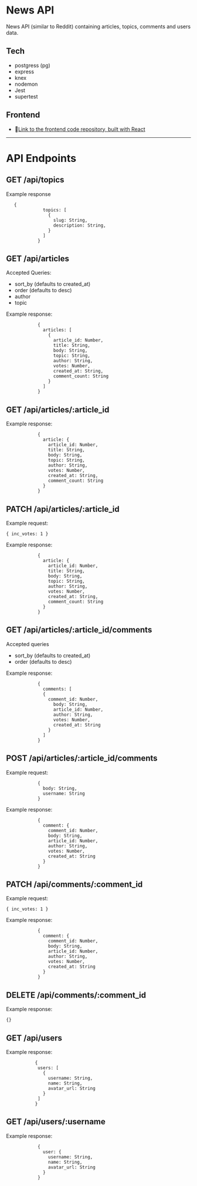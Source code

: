 # News API

News API (similar to Reddit) containing articles, topics, comments and users data.

## Tech
- postgress (pg)
- express
- knex
- nodemon
- Jest
- supertest

## Frontend
- 🎨[Link to the frontend code repository, built with React](https://github.com/tiaeastwood/seddit)

---

# API Endpoints

## GET /api/topics
Example response 
```
   {
              topics: [
                {
                  slug: String,
                  description: String,
                }
              ]
            }
```

## GET /api/articles
Accepted Queries:
- sort_by (defaults to created_at)
- order (defaults to desc)
- author
- topic

Example response:
```
            {
              articles: [
                {
                  article_id: Number,
                  title: String,
                  body: String,
                  topic: String,
                  author: String,
                  votes: Number,
                  created_at: String,
                  comment_count: String
                }
              ]
            }
```

## GET /api/articles/:article_id
Example response:
```
            {
              article: {
                article_id: Number,
                title: String,
                body: String,
                topic: String,
                author: String,
                votes: Number,
                created_at: String,
                comment_count: String
              }
            }
```

## PATCH /api/articles/:article_id
Example request: 
```
{ inc_votes: 1 }
```
Example response:
```
            {
              article: {
                article_id: Number,
                title: String,
                body: String,
                topic: String,
                author: String,
                votes: Number,
                created_at: String,
                comment_count: String
              }
            }
```
## GET /api/articles/:article_id/comments
Accepted queries
- sort_by (defaults to created_at)
- order (defaults to desc)

Example response:
```
            {
              comments: [
              {
                comment_id: Number,
                  body: String,
                  article_id: Number,
                  author: String,
                  votes: Number,
                  created_at: String
                }
              ]
            }
```

## POST /api/articles/:article_id/comments
Example request:
```
            {
              body: String,
              username: String
            }
```
Example response:
```
            {
              comment: {
                comment_id: Number,
                body: String,
                article_id: Number,
                author: String,
                votes: Number,
                created_at: String
              }
            }
```

## PATCH /api/comments/:comment_id
Example request:
```
{ inc_votes: 1 }
```
Example response:
```
            {
              comment: {
                comment_id: Number,
                body: String,
                article_id: Number,
                author: String,
                votes: Number,
                created_at: String
              }
            }
```

## DELETE /api/comments/:comment_id
Example response:
```
{}
```

## GET /api/users
Example response:
```
           {
            users: [               
              {
                username: String,
                name: String,
                avatar_url: String
              }
            ]           
           }
```

## GET /api/users/:username
Example response:
```
            {
              user: {
                username: String,
                name: String,
                avatar_url: String
              }
            }
```



